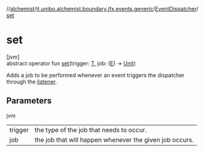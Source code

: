 //[alchemist](../../../index.md)/[it.unibo.alchemist.boundary.jfx.events.generic](../index.md)/[EventDispatcher](index.md)/[set](set.md)

# set

[jvm]\
abstract operator fun [set](set.md)(trigger: [T](index.md), job: ([E](index.md)) -> [Unit](https://kotlinlang.org/api/latest/jvm/stdlib/kotlin/-unit/index.html))

Adds a job to be performed whenever an event triggers the dispatcher through the [listener](listener.md).

## Parameters

jvm

| | |
|---|---|
| trigger | the type of the job that needs to occur. |
| job | the job that will happen whenever the given job occurs. |

